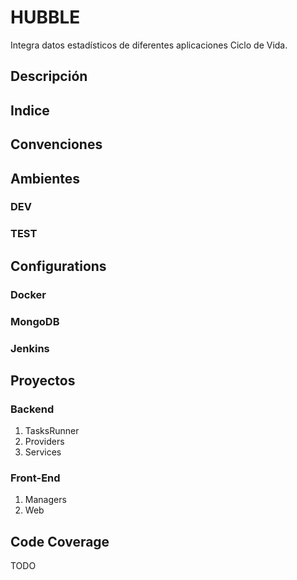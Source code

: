 # HUBBLE

Integra datos estadísticos de diferentes aplicaciones Ciclo de Vida.

## Descripción

## Indice

## Convenciones


## Ambientes

### DEV

### TEST


## Configurations

### Docker

### MongoDB

### Jenkins


## Proyectos

### Backend

1. TasksRunner
2. Providers
3. Services


### Front-End

1. Managers
2. Web


## Code Coverage
TODO
